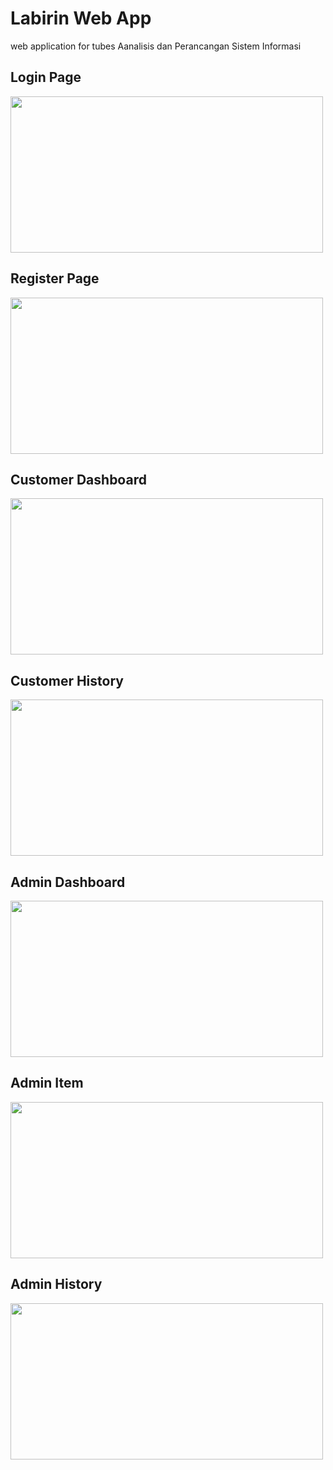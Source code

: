 # Labirin Web App
web application for tubes Aanalisis dan Perancangan Sistem Informasi

## Login Page
<img src="https://i.imgur.com/I7AAyNx.png" width="500" height="250">

## Register Page
<img src="https://i.imgur.com/c57PW1J.png" width="500" height="250">

## Customer Dashboard
<img src="https://i.imgur.com/HetnX5g.png" width="500" height="250">

## Customer History
<img src="https://i.imgur.com/aXm3QTy.png" width="500" height="250">

## Admin Dashboard
<img src="https://i.imgur.com/hsQOpIr.png" width="500" height="250">

## Admin Item
<img src="https://i.imgur.com/ATSGYgC.png" width="500" height="250">

## Admin History
<img src="https://i.imgur.com/mYOKaPf.png" width="500" height="250">
